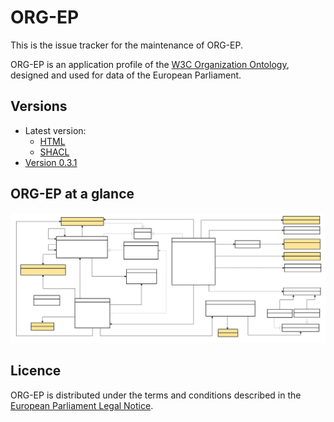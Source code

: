 # ORG-EP

This is the issue tracker for the maintenance of ORG-EP.

ORG-EP is an application profile of the [W3C Organization Ontology](https://www.w3.org/TR/vocab-org/), designed and used for data of the European Parliament.

## Versions
- Latest version:
  - [HTML](./index.html)
  - [SHACL](./org-ep.shacl.ttl)
- [Version 0.3.1](./0.3.1/)

## ORG-EP at a glance

![ORG-EP diagram](org-ep.svg)

## Licence

ORG-EP is distributed under the terms and conditions described in the [European Parliament Legal Notice](https://www.europarl.europa.eu/legal-notice/).
